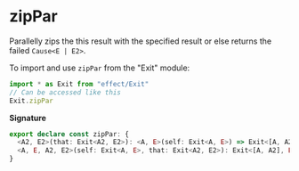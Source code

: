 # zipPar

Parallelly zips the this result with the specified result or else returns
the failed `Cause<E | E2>`.

To import and use `zipPar` from the "Exit" module:

```ts
import * as Exit from "effect/Exit"
// Can be accessed like this
Exit.zipPar
```

**Signature**

```ts
export declare const zipPar: {
  <A2, E2>(that: Exit<A2, E2>): <A, E>(self: Exit<A, E>) => Exit<[A, A2], E2 | E>
  <A, E, A2, E2>(self: Exit<A, E>, that: Exit<A2, E2>): Exit<[A, A2], E | E2>
}
```
